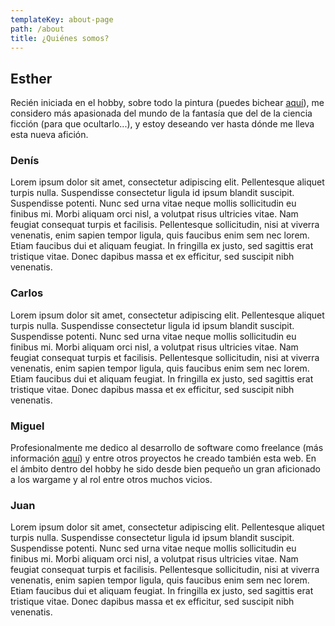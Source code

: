 ```yaml
---
templateKey: about-page
path: /about
title: ¿Quiénes somos?
---
```

## Esther

Recién iniciada en el hobby, sobre todo la pintura (puedes bichear [aquí](https://www.instagram.com/lady_toxiclake/)), me considero más apasionada del mundo de la fantasía que del de la ciencia ficción (para que ocultarlo...), y estoy deseando ver hasta dónde me lleva esta nueva afición.

### Denís

Lorem ipsum dolor sit amet, consectetur adipiscing elit. Pellentesque aliquet turpis nulla. Suspendisse consectetur ligula id ipsum blandit suscipit. Suspendisse potenti. Nunc sed urna vitae neque mollis sollicitudin eu finibus mi. Morbi aliquam orci nisl, a volutpat risus ultricies vitae. Nam feugiat consequat turpis et facilisis. Pellentesque sollicitudin, nisi at viverra venenatis, enim sapien tempor ligula, quis faucibus enim sem nec lorem. Etiam faucibus dui et aliquam feugiat. In fringilla ex justo, sed sagittis erat tristique vitae. Donec dapibus massa et ex efficitur, sed suscipit nibh venenatis.

### Carlos

Lorem ipsum dolor sit amet, consectetur adipiscing elit. Pellentesque aliquet turpis nulla. Suspendisse consectetur ligula id ipsum blandit suscipit. Suspendisse potenti. Nunc sed urna vitae neque mollis sollicitudin eu finibus mi. Morbi aliquam orci nisl, a volutpat risus ultricies vitae. Nam feugiat consequat turpis et facilisis. Pellentesque sollicitudin, nisi at viverra venenatis, enim sapien tempor ligula, quis faucibus enim sem nec lorem. Etiam faucibus dui et aliquam feugiat. In fringilla ex justo, sed sagittis erat tristique vitae. Donec dapibus massa et ex efficitur, sed suscipit nibh venenatis.

### Miguel

Profesionalmente me dedico al desarrollo de software como freelance (más información [aquí](https://www.mzrdeveloper.com/)) y entre otros proyectos he creado también esta web. En el ámbito dentro del hobby he sido desde bien pequeño un gran aficionado a los wargame y al rol entre otros muchos vicios.

### Juan

Lorem ipsum dolor sit amet, consectetur adipiscing elit. Pellentesque aliquet turpis nulla. Suspendisse consectetur ligula id ipsum blandit suscipit. Suspendisse potenti. Nunc sed urna vitae neque mollis sollicitudin eu finibus mi. Morbi aliquam orci nisl, a volutpat risus ultricies vitae. Nam feugiat consequat turpis et facilisis. Pellentesque sollicitudin, nisi at viverra venenatis, enim sapien tempor ligula, quis faucibus enim sem nec lorem. Etiam faucibus dui et aliquam feugiat. In fringilla ex justo, sed sagittis erat tristique vitae. Donec dapibus massa et ex efficitur, sed suscipit nibh venenatis.